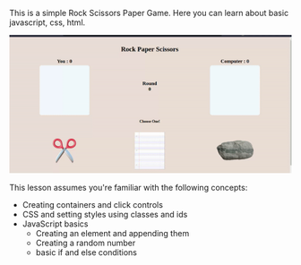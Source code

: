 This is a simple Rock Scissors Paper Game.
Here you can learn about basic javascript, css, html.

![demo](demo.gif)


This lesson assumes you're familiar with the following concepts:

- Creating containers  and click controls
- CSS and setting styles using classes and ids
- JavaScript basics
  - Creating an element and appending them
  - Creating a random number
  - basic if and else conditions